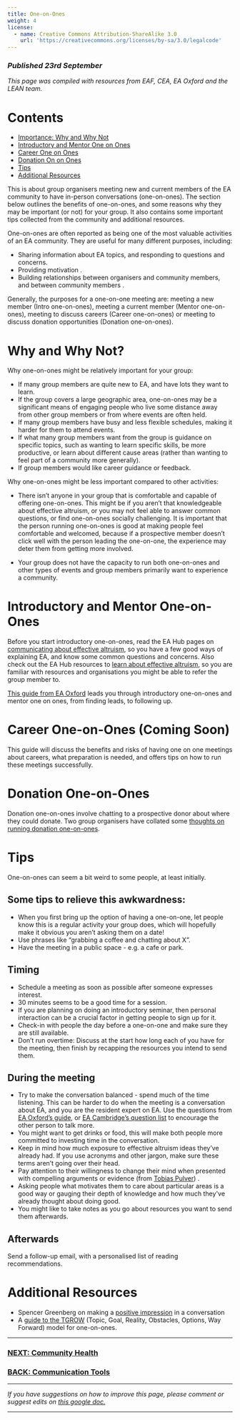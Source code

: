 ```yaml
---
title: One-on-Ones
weight: 4
license:
  - name: Creative Commons Attribution-ShareAlike 3.0
    url: 'https://creativecommons.org/licenses/by-sa/3.0/legalcode'
---
```

### _Published 23rd September_

_This page was compiled with resources from EAF, CEA, EA Oxford and the LEAN team._


# Contents

* <a href="#whyandwhynot">Importance: Why and Why Not</a>
* <a href="#introandmentoroneonones">Introductory and Mentor One on Ones</a>
* <a href="#careeroneonones">Career One on Ones</a>
* <a href="#donationoneoneones">Donation On on Ones</a>
* <a href="#tips">Tips</a>
* <a href="#additionalresources">Additional Resources</a>


This is about group organisers meeting new and current members of the EA community to have in-person conversations (one-on-ones). The section below outlines the benefits of one-on-ones, and some reasons why they may be important (or not) for your group. It also contains some important tips collected from the community and additional resources. 

One-on-ones are often reported as being one of the most valuable activities of an EA community. They are useful for many different purposes, including:

* Sharing information about EA topics, and responding to questions and concerns.
* Providing motivation.
* Building relationships between organisers and community members, and between community members.

Generally, the purposes for a one-on-one meeting are: meeting a new member (Intro one-on-ones), meeting a current member (Mentor one-on-ones), meeting to discuss careers (Career one-on-ones) or meeting to discuss donation opportunities (Donation one-on-ones). 

<a name="whyandwhynot"></a>
# Why and Why Not?

Why one-on-ones might be relatively important for your group: 

* If many group members are quite new to EA, and have lots they want to learn.
* If the group covers a large geographic area, one-on-ones may be a significant means of engaging people who live some distance away from other group members or from where events are often held.
* If many group members have busy and less flexible schedules, making it harder for them to attend events.
* If what many group members want from the group is guidance on specific topics, such as wanting to learn specific skills, be more productive, or learn about different cause areas (rather than wanting to feel part of a community more generally).
* If group members would like career guidance or feedback.

Why one-on-ones might be less important compared to other activities: 

* There isn’t anyone in your group that is comfortable and capable of offering one-on-ones. This might be if you aren’t that knowledgeable about effective altruism, or you may not feel able to answer common questions, or find one-on-ones socially challenging. It is important that the person running one-on-ones is good at making people feel comfortable and welcomed, because if a prospective member doesn’t click well with the person leading the one-on-one, the experience may deter them from getting more involved.

* Your group does not have the capacity to run both one-on-ones and other types of events and group members primarily want to experience a community. 

<a name="introandmentoroneonones"></a>
# Introductory and Mentor One-on-Ones

Before you start introductory one-on-ones, read the EA Hub pages on <a target="_blank" href="/learn/communicate-ea/">communicating about effective altruism</a>, so you have a few good ways of explaining EA, and know some common questions and concerns. Also check out the EA Hub resources to <a target="_blank" href="/learn/">learn about effective altruism</a>, so you are familiar with resources and organisations you might be able to refer the group member to. 

<a target="_blank" href="https://forum.effectivealtruism.org/posts/NrLCM4vcf8PRqkLaH/guide-to-successful-community-1-1s">This guide from EA Oxford</a> leads you through introductory one-on-ones and mentor one on ones, from finding leads, to following up. 

<a name="careeroneonones"></a>
# Career One-on-Ones (Coming Soon)

This guide will discuss the benefits and risks of having one on one meetings about careers, what preparation is needed, and offers tips on how to run these meetings successfully. 

<a name="donationoneonones"></a>
# Donation One-on-Ones

Donation one-on-ones involve chatting to a prospective donor about where they could donate. Two group organisers have collated some <a target="_blank" href="https://docs.google.com/document/d/1hItIAv82v8qE8xy4vc1YBtRe-Q6_807ixB8vH810bzA/edit#">thoughts on running donation one-on-ones</a>.

<a name="tips"></a>
# Tips
One-on-ones can seem a bit weird to some people, at least initially. 

## Some tips to relieve this awkwardness:

* When you first bring up the option of having a one-on-one, let people know this is a regular activity your group does, which will hopefully make it obvious you aren’t asking them on a date! 
* Use phrases like “grabbing a coffee and chatting about X”. 
* Have the meeting in a public space - e.g. a cafe or park.

## Timing

* Schedule a meeting as soon as possible after someone expresses interest.
* 30 minutes seems to be a good time for a session.
* If you are planning on doing an introductory seminar, then personal interaction can be a crucial factor in getting people to sign up for it.
* Check-in with people the day before a one-on-one and make sure they are still available.
* Don’t run overtime: Discuss at the start how long each of you have for the meeting, then finish by recapping the resources you intend to send them.

## During the meeting

* Try to make the conversation balanced - spend much of the time listening. This can be harder to do when the meeting is a conversation about EA, and you are the resident expert on EA. Use the questions from <a target="_blank" href="https://forum.effectivealtruism.org/posts/NrLCM4vcf8PRqkLaH/guide-to-successful-community-1-1s">EA Oxford’s guide</a>, or <a target="_blank" href="https://docs.google.com/document/d/1YNDycpfXRqU8i7GrigY0U0t4_N9e8i7exRbvwrHfBrc/edit">EA Cambridge’s question list</a> to encourage the other person to talk more. 
* You might want to get drinks or food, this will make both people more committed to investing time in the conversation.
* Keep in mind how much exposure to effective altruism ideas they’ve already had. If you use acronyms and other jargon, make sure these terms aren’t going over their head.
* Pay attention to their willingness to change their mind when presented with compelling arguments or evidence (from <a target="_blank" href="https://forum.effectivealtruism.org/ea/1p7/a_concrete_model_for_running_an_ea_group/">Tobias Pulver</a>).
* Asking people what motivates them to care about particular areas is a good way or gauging their depth of knowledge and how much they've already thought about doing good. 
* You might like to take notes as you go about resources you want to send them afterwards. 

## Afterwards

Send a follow-up email, with a personalised list of reading recommendations.

<a name="additionalresources"></a>
# Additional Resources

* Spencer Greenberg on making a <a target="_blank" href="https://www.facebook.com/spencer.greenberg/posts/10103709919293792">positive impression</a> in a conversation 
* A <a target="_blank" href="https://docs.google.com/document/d/1fhs60wsJufK37KkCVS0q3JkRqh0cYTbRh4gA4r0IYR8/edit?usp=sharing">guide to the TGROW</a> (Topic, Goal, Reality, Obstacles, Options, Way Forward) model for one-on-ones.

<hr>

### [NEXT: Community Health](/tips/community-health/)

### [BACK: Communication Tools](/tips/articles/communication-tools/) 

<hr>

_If you have suggestions on how to improve this page, please comment or suggest edits on_ <a target="_blank" href="https://docs.google.com/document/d/1xckUb-U5gI9tD6opmpawgfbRVK0RP_y6vL0QXYtDB1U/edit?usp=sharing">_this google doc._</a>

<hr>
